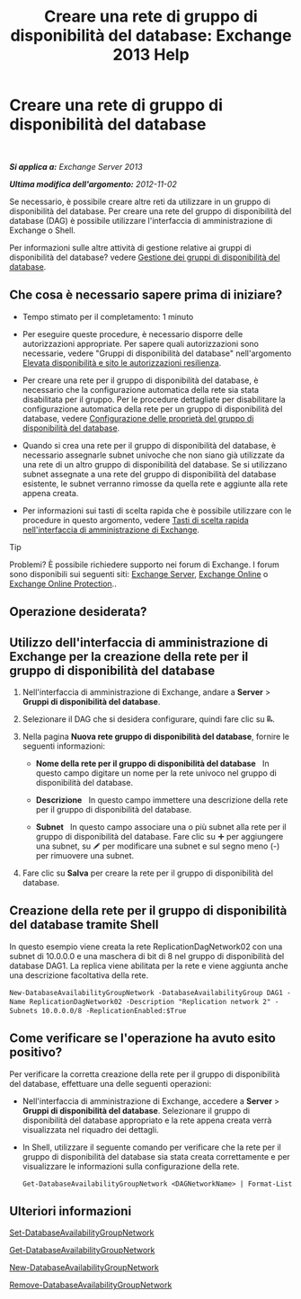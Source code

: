﻿---
title: 'Creare una rete di gruppo di disponibilità del database: Exchange 2013 Help'
TOCTitle: Creare una rete di gruppo di disponibilità del database
ms:assetid: 6caec7be-788a-4058-87a7-f31c575b870c
ms:mtpsurl: https://technet.microsoft.com/it-it/library/Dd298051(v=EXCHG.150)
ms:contentKeyID: 50480939
ms.date: 05/22/2018
mtps_version: v=EXCHG.150
ms.translationtype: MT
---

# Creare una rete di gruppo di disponibilità del database

 

_**Si applica a:** Exchange Server 2013_

_**Ultima modifica dell'argomento:** 2012-11-02_

Se necessario, è possibile creare altre reti da utilizzare in un gruppo di disponibilità del database. Per creare una rete del gruppo di disponibilità del database (DAG) è possibile utilizzare l'interfaccia di amministrazione di Exchange o Shell.

Per informazioni sulle altre attività di gestione relative ai gruppi di disponibilità del database? vedere [Gestione dei gruppi di disponibilità del database](managing-database-availability-groups-exchange-2013-help.md).

## Che cosa è necessario sapere prima di iniziare?

  - Tempo stimato per il completamento: 1 minuto

  - Per eseguire queste procedure, è necessario disporre delle autorizzazioni appropriate. Per sapere quali autorizzazioni sono necessarie, vedere "Gruppi di disponibilità del database" nell'argomento [Elevata disponibilità e sito le autorizzazioni resilienza](high-availability-and-site-resilience-permissions-exchange-2013-help.md).

  - Per creare una rete per il gruppo di disponibilità del database, è necessario che la configurazione automatica della rete sia stata disabilitata per il gruppo. Per le procedure dettagliate per disabilitare la configurazione automatica della rete per un gruppo di disponibilità del database, vedere [Configurazione delle proprietà del gruppo di disponibilità del database](configure-database-availability-group-properties-exchange-2013-help.md).

  - Quando si crea una rete per il gruppo di disponibilità del database, è necessario assegnarle subnet univoche che non siano già utilizzate da una rete di un altro gruppo di disponibilità del database. Se si utilizzano subnet assegnate a una rete del gruppo di disponibilità del database esistente, le subnet verranno rimosse da quella rete e aggiunte alla rete appena creata.

  - Per informazioni sui tasti di scelta rapida che è possibile utilizzare con le procedure in questo argomento, vedere [Tasti di scelta rapida nell'interfaccia di amministrazione di Exchange](keyboard-shortcuts-in-the-exchange-admin-center-exchange-online-protection-help.md).


> [!TIP]
> Problemi? È possibile richiedere supporto nei forum di Exchange. I forum sono disponibili sui seguenti siti: <A href="https://go.microsoft.com/fwlink/p/?linkid=60612">Exchange Server</A>, <A href="https://go.microsoft.com/fwlink/p/?linkid=267542">Exchange Online</A> o <A href="https://go.microsoft.com/fwlink/p/?linkid=285351">Exchange Online Protection</A>..



## Operazione desiderata?

## Utilizzo dell'interfaccia di amministrazione di Exchange per la creazione della rete per il gruppo di disponibilità del database

1.  Nell'interfaccia di amministrazione di Exchange, andare a **Server** \> **Gruppi di disponibilità del database**.

2.  Selezionare il DAG che si desidera configurare, quindi fare clic su ![Aggiunta di una rete del gruppo di disponibilità del database](images/Dd298051.befcdc4e-7f7a-451d-a0a8-608c79f5d186(EXCHG.150).gif "Aggiunta di una rete del gruppo di disponibilità del database").

3.      
    Nella pagina **Nuova rete gruppo di disponibilità del database**, fornire le seguenti informazioni:
    
      - **Nome della rete per il gruppo di disponibilità del database**   In questo campo digitare un nome per la rete univoco nel gruppo di disponibilità del database.
    
      - **Descrizione**   In questo campo immettere una descrizione della rete per il gruppo di disponibilità del database.
    
      - **Subnet**   In questo campo associare una o più subnet alla rete per il gruppo di disponibilità del database. Fare clic su ![Icona Aggiungi](images/JJ218640.c1e75329-d6d7-4073-a27d-498590bbb558(EXCHG.150).gif "Icona Aggiungi") per aggiungere una subnet, su ![Icona Modifica](images/JJ218640.6f53ccb2-1f13-4c02-bea0-30690e6ea71d(EXCHG.150).gif "Icona Modifica") per modificare una subnet e sul segno meno (-) per rimuovere una subnet.

4.  Fare clic su **Salva** per creare la rete per il gruppo di disponibilità del database.

## Creazione della rete per il gruppo di disponibilità del database tramite Shell

In questo esempio viene creata la rete ReplicationDagNetwork02 con una subnet di 10.0.0.0 e una maschera di bit di 8 nel gruppo di disponibilità del database DAG1. La replica viene abilitata per la rete e viene aggiunta anche una descrizione facoltativa della rete.

    New-DatabaseAvailabilityGroupNetwork -DatabaseAvailabilityGroup DAG1 -Name ReplicationDagNetwork02 -Description "Replication network 2" -Subnets 10.0.0.0/8 -ReplicationEnabled:$True

## Come verificare se l'operazione ha avuto esito positivo?

Per verificare la corretta creazione della rete per il gruppo di disponibilità del database, effettuare una delle seguenti operazioni:

  - Nell'interfaccia di amministrazione di Exchange, accedere a **Server** \> **Gruppi di disponibilità del database**. Selezionare il gruppo di disponibilità del database appropriato e la rete appena creata verrà visualizzata nel riquadro dei dettagli.

  - In Shell, utilizzare il seguente comando per verificare che la rete per il gruppo di disponibilità del database sia stata creata correttamente e per visualizzare le informazioni sulla configurazione della rete.
    
        Get-DatabaseAvailabilityGroupNetwork <DAGNetworkName> | Format-List

## Ulteriori informazioni

[Set-DatabaseAvailabilityGroupNetwork](https://technet.microsoft.com/it-it/library/dd298008\(v=exchg.150\))

[Get-DatabaseAvailabilityGroupNetwork](https://technet.microsoft.com/it-it/library/dd297938\(v=exchg.150\))

[New-DatabaseAvailabilityGroupNetwork](https://technet.microsoft.com/it-it/library/dd335225\(v=exchg.150\))

[Remove-DatabaseAvailabilityGroupNetwork](https://technet.microsoft.com/it-it/library/dd298131\(v=exchg.150\))

